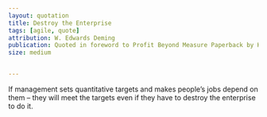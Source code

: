 ```yaml
---
layout: quotation
title: Destroy the Enterprise
tags: [agile, quote]
attribution: W. Edwards Deming
publication: Quoted in foreword to Profit Beyond Measure Paperback by H. Thomas Johnson and Anders Broms
size: medium


---
```


If management sets quantitative targets and makes people’s jobs depend on them – they will
meet the targets even if they have to destroy the enterprise to do it.

